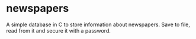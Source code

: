 # newspapers
A simple database in C to store information about newspapers. Save to file, read from it and secure it with a password.
